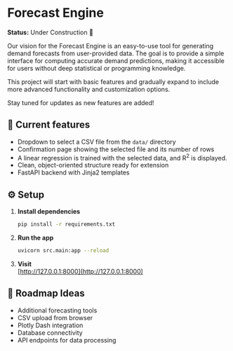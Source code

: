 # Forecast Engine

**Status:** Under Construction 🚧

Our vision for the Forecast Engine is an easy-to-use tool for generating demand forecasts from user-provided data. The goal is to provide a simple interface for computing accurate demand predictions, making it accessible for users without deep statistical or programming knowledge.

This project will start with basic features and gradually expand to include more advanced functionality and customization options.

Stay tuned for updates as new features are added!

## 🚀 Current features

- Dropdown to select a CSV file from the `data/` directory
- Confirmation page showing the selected file and its number of rows
- A linear regression is trained with the selected data, and R<sup>2</sup> is displayed.
- Clean, object-oriented structure ready for extension
- FastAPI backend with Jinja2 templates

## ⚙️ Setup

1. **Install dependencies**

   ```bash
   pip install -r requirements.txt
   ```

2. **Run the app**

   ```bash
   uvicorn src.main:app --reload
   ```

3. **Visit**  
   [http://127.0.0.1:8000](http://127.0.0.1:8000)

## 📅 Roadmap Ideas

- Additional forecasting tools
- CSV upload from browser
- Plotly Dash integration
- Database connectivity
- API endpoints for data processing
